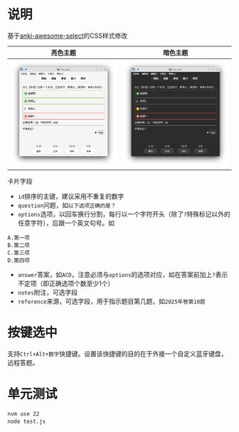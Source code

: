 # 说明

基于[anki-awesome-select](https://github.com/git9527/anki-awesome-select)的CSS样式修改

|亮色主题|暗色主题|
|--|--|
|![](images/preview-light.png)|![](images/preview-dark.png)|

卡片字段

- `id`排序的主键，建议采用不重复的数字
- `question`问题，如`以下选项正确的是？`
- `options`选项，以回车换行分割，每行以一个字符开头（除了`?`特殊标记以外的任意字符），后跟一个英文句号。如

```
A.第一项
B.第二项
C.第三项
D.第四项
```

- `answer`答案，如`ACD`，注意必须与`options`的选项对应，如在答案前加上`?`表示不定项（即正确选项个数至少1个）
- `notes`附注，可选字段
- `reference`来源，可选字段，用于指示题目第几题，如`2025年卷第10题`

# 按键选中

支持`Ctrl+Alt+数字`快捷键。设置该快捷键的目的在于外接一个自定义蓝牙键盘，远程答题。

# 单元测试

```bash
nvm use 22
node test.js
```
